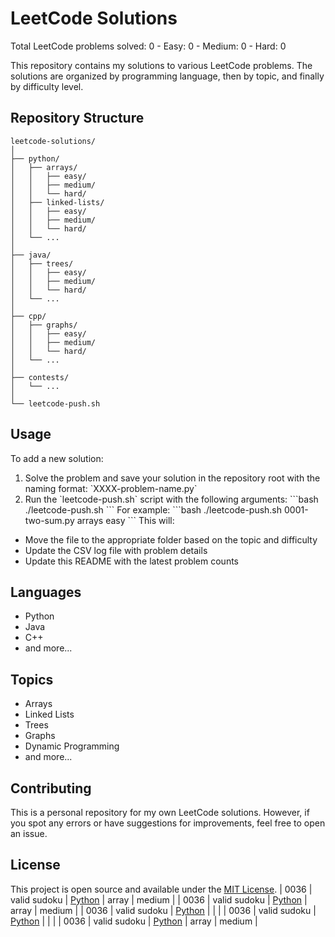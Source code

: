 # LeetCode Solutions

Total LeetCode problems solved: 0 - Easy: 0 - Medium: 0 - Hard: 0

This repository contains my solutions to various LeetCode problems. The solutions are organized by programming language, then by topic, and finally by difficulty level.

## Repository Structure
```
leetcode-solutions/
│
├── python/
│   ├── arrays/
│   │   ├── easy/
│   │   ├── medium/
│   │   └── hard/
│   ├── linked-lists/
│   │   ├── easy/
│   │   ├── medium/
│   │   └── hard/
│   └── ...
│
├── java/
│   ├── trees/
│   │   ├── easy/
│   │   ├── medium/
│   │   └── hard/
│   └── ...
│
├── cpp/
│   ├── graphs/
│   │   ├── easy/
│   │   ├── medium/
│   │   └── hard/
│   └── ...
│
├── contests/
│   └── ...
│
└── leetcode-push.sh
```

## Usage
To add a new solution:
1. Solve the problem and save your solution in the repository root with the naming format: \`XXXX-problem-name.py\`
2. Run the \`leetcode-push.sh\` script with the following arguments:
\`\`\`bash
./leetcode-push.sh <filename> <topic> <difficulty>
\`\`\`
For example:
\`\`\`bash
./leetcode-push.sh 0001-two-sum.py arrays easy
\`\`\`
This will:
- Move the file to the appropriate folder based on the topic and difficulty
- Update the CSV log file with problem details
- Update this README with the latest problem counts

## Languages
- Python
- Java
- C++
- and more...

## Topics
- Arrays
- Linked Lists
- Trees
- Graphs
- Dynamic Programming
- and more...

## Contributing
This is a personal repository for my own LeetCode solutions. However, if you spot any errors or have suggestions for improvements, feel free to open an issue.

## License
This project is open source and available under the [MIT License](LICENSE).
| 0036 | valid sudoku | [Python](./python/array/medium/0036-valid-sudoku.py) | array | medium |
| 0036 | valid sudoku | [Python](./python/array/medium/0036-valid-sudoku.py) | array | medium |
| 0036 | valid sudoku | [Python](./python///0036-valid-sudoku.py) |  |  |
| 0036 | valid sudoku | [Python](./python///0036-valid-sudoku.py) |  |  |
| 0036 | valid sudoku | [Python](./python/array/medium/0036-valid-sudoku.py) | array | medium |

